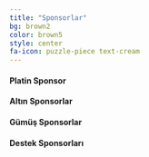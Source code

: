 ```yaml
---
title: "Sponsorlar"
bg: brown2
color: brown5
style: center
fa-icon: puzzle-piece text-cream
---
```


#### **Platin Sponsor**

#### **Altın Sponsorlar**

#### **Gümüş Sponsorlar**

#### **Destek Sponsorları**




